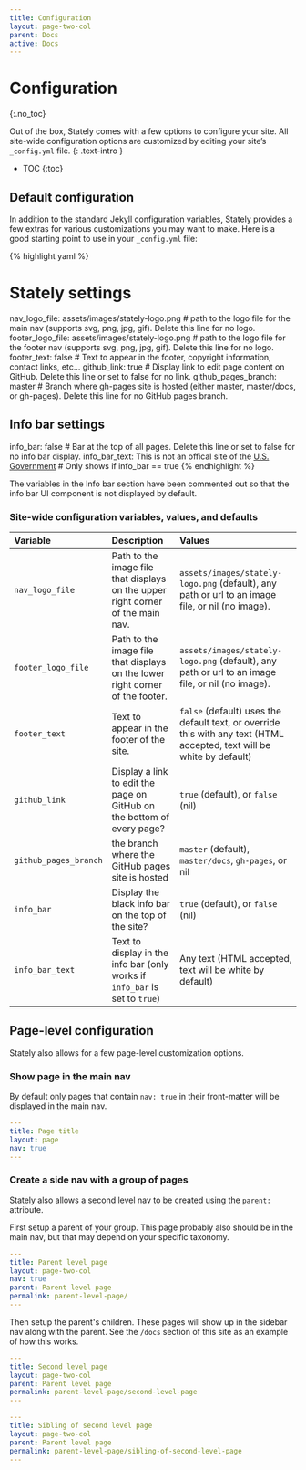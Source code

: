 ```yaml
---
title: Configuration
layout: page-two-col
parent: Docs
active: Docs
---
```


# Configuration
{:.no_toc}

Out of the box, Stately comes with a few options to configure your site. All site-wide configuration options are customized by editing your site’s `_config.yml` file.
{: .text-intro }

* TOC
{:toc}


## Default configuration

In addition to the standard Jekyll configuration variables, Stately provides a few extras for various customizations you may want to make. Here is a good starting point to use in your `_config.yml` file:

<div class="code-example border rounded-1">

{% highlight yaml %}
# Stately settings
nav_logo_file: assets/images/stately-logo.png # path to the logo file for the main nav (supports svg, png, jpg, gif). Delete this line for no logo.
footer_logo_file: assets/images/stately-logo.png # path to the logo file for the footer nav (supports svg, png, jpg, gif). Delete this line for no logo.
footer_text: false # Text to appear in the footer, copyright information, contact links, etc...
github_link: true # Display link to edit page content on GitHub. Delete this line or set to false for no link.
github_pages_branch: master # Branch where gh-pages site is hosted (either master, master/docs, or gh-pages). Delete this line for no GitHub pages branch.

## Info bar settings
info_bar: false # Bar at the top of all pages. Delete this line or set to false for no info bar display.
info_bar_text: This is not an offical site of the <a href="//usa.gov" class="text-white text-underline">U.S. Government</a> # Only shows if info_bar == true
{% endhighlight %}

</div>

The variables in the Info bar section have been commented out so that the info bar UI component is not displayed by default.

### Site-wide configuration variables, values, and defaults

<div class="text-small" markdown="1">

| Variable              | Description   | Values  |
|:----------------------|:--------------|:--------|
| `nav_logo_file`           | Path to the image file that displays on the upper right corner of the main nav. | `assets/images/stately-logo.png` (default), any path or url to an image file, or nil (no image). |
| `footer_logo_file`           | Path to the image file that displays on the lower right corner of the footer. | `assets/images/stately-logo.png` (default), any path or url to an image file, or nil (no image). |
| `footer_text`           | Text to appear in the footer of the site. | `false` (default) uses the default text, or override this with any text (HTML accepted, text will be white by default) |
| `github_link`         | Display a link to edit the page on GitHub on the bottom of every page? | `true` (default), or `false` (nil) |
| `github_pages_branch` | the branch where the GitHub pages site is hosted |  `master` (default), `master/docs`, `gh-pages`, or nil |
| `info_bar` | Display the black info bar on the top of the site? |  `true` (default), or `false` (nil) |
| `info_bar_text` | Text to display in the info bar (only works if `info_bar` is set to `true`) | Any text (HTML accepted, text will be white by default) |

</div>

## Page-level configuration

Stately also allows for a few page-level customization options.

### Show page in the main nav

By default only pages that contain `nav: true` in their front-matter will be displayed in the main nav.

```yaml
---
title: Page title
layout: page
nav: true
---
```

### Create a side nav with a group of pages

Stately also allows a second level nav to be created using the `parent:` attribute.

First setup a parent of your group. This page probably also should be in the main nav, but that may depend on your specific taxonomy.

```yaml
---
title: Parent level page
layout: page-two-col
nav: true
parent: Parent level page
permalink: parent-level-page/
---
```

Then setup the parent's children. These pages will show up in the sidebar nav along with the parent. See the `/docs` section of this site as an example of how this works.

```yaml
---
title: Second level page
layout: page-two-col
parent: Parent level page
permalink: parent-level-page/second-level-page
---
```

```yaml
---
title: Sibling of second level page
layout: page-two-col
parent: Parent level page
permalink: parent-level-page/sibling-of-second-level-page
---
```
